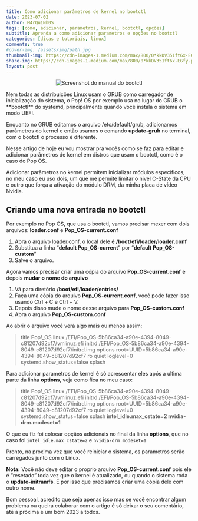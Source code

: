 ```yaml
---
title: Como adicionar parâmetros de kernel no bootctl
date: 2023-07-02
author: M4rQu1Nh0S
tags: [como, adicionar, parametros, kernel, bootctl, opções]
subtitle: Aprenda a como adicionar parametros e opções no bootctl
categories: [dicas e tutoriais, linux]
comments: true
#cover-img: /assets/img/path.jpg
thumbnail-img: https://cdn-images-1.medium.com/max/800/0*kkDV351ft6x-EGfy.png
share-img: https://cdn-images-1.medium.com/max/800/0*kkDV351ft6x-EGfy.png
layout: post
---
```


<p align='center'><img alt='Screenshot do manual do bootctl' src="https://cdn-images-1.medium.com/max/800/0*kkDV351ft6x-EGfy.png"/></p>
Nem todas as distribuições Linux usam o GRUB como carregador de inicialização do sistema, o Pop! OS por exemplo usa no lugar do GRUB o **bootctl** do systemd, principalmente quando você instala o sistema em modo UEFI.

Enquanto no GRUB editamos o arquivo /etc/default/grub, adicionamos parâmetros do kernel e então usamos o comando **update-grub** no terminal, com o bootctl o processo é diferente.

Nesse artigo de hoje eu vou mostrar pra vocês como se faz para editar e adicionar parâmetros de kernel em distros que usam o bootctl, como é o caso do Pop OS.

Adicionar parâmetros no kernel permitem inicializar módulos específicos, no meu caso eu uso dois, um que me permite limitar o nivel C-State da CPU e outro que força a ativação do módulo DRM, da minha placa de vídeo Nvidia.

## Criando uma nova entrada no bootctl

Por exemplo no Pop OS, que usa o bootctl, vamos precisar mexer com dois arquivos: **loader.conf** e **Pop_OS-current.conf**

1.  Abra o arquivo loader.conf, o local dele é **/boot/efi/loader/loader.conf**
2.  Substitua a linha “**default Pop_OS-current**” por “**default Pop_OS-custom**”
3.  Salve o arquivo.

Agora vamos precisar criar uma cópia do arquivo **Pop_OS-current.conf** e depois **mudar o nome do arquivo**

1.  Vá para diretório **/boot/efi/loader/entries/**
2.  Faça uma cópia do arquivo **Pop_OS-current.conf**, você pode fazer isso usando Ctrl + C e Ctrl + V.
3.  Depois disso mude o nome desse arquivo para **Pop_OS-custom.conf**
4.  Abra o arquivo **Pop_OS-custom.conf**

Ao abrir o arquivo você verá algo mais ou menos assim:

>title Pop!_OS
linux /EFI/Pop_OS-5b86ca34-a90e-4394-8049-c81207d92cf7/vmlinuz.efi
initrd /EFI/Pop_OS-5b86ca34-a90e-4394-8049-c81207d92cf7/initrd.img
options root=UUID=5b86ca34-a90e-4394-8049-c81207d92cf7 ro quiet loglevel=0 systemd.show_status=false splash

Para adicionar parametros de kernel é só acrescentar eles após a ultima parte da linha **options**, veja como fica no meu caso:

>title Pop!_OS
linux /EFI/Pop_OS-5b86ca34-a90e-4394-8049-c81207d92cf7/vmlinuz.efi
initrd /EFI/Pop_OS-5b86ca34-a90e-4394-8049-c81207d92cf7/initrd.img
options root=UUID=5b86ca34-a90e-4394-8049-c81207d92cf7 ro quiet loglevel=0 systemd.show_status=false splash **intel_idle.max_cstate=2 nvidia-drm.modeset=1**

O que eu fiz foi colocar opçãos adicionais no final da linha **options**, que no caso foi `intel_idle.max_cstate=2` e `nvidia-drm.modeset=1`

Pronto, na proxima vez que você reiniciar o sistema, os parametros serão carregados junto com o Linux.

**Nota:** Você não deve editar o proprio arquivo **Pop_OS-current.conf** pois ele é “resetado” toda vez que o kernel é atualizado, ou quando o sistema roda o **update-initramfs**. É por isso que precisamos criar uma cópia dele com outro nome.

Bom pessoal, acredito que seja apenas isso mas se você encontrar algum problema ou queira colaborar com o artigo é só deixar o seu comentário, até a próxima e um bom 2023 a todos.


